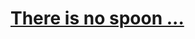 <div>
  <p align="center">
    <a href="https://skillicons.dev">
      <h1>There is no spoon ...</h1>
    </a>
  </p>

  <p>
<!--     The Matrix has you ... -->
<!--     Follow the white rabbit ... -->
<!--     Knock knock, Neo. -->
  </p>
</div>
